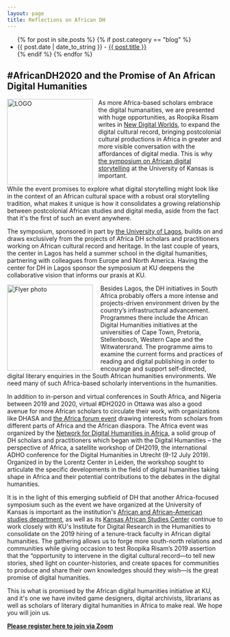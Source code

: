 ```yaml
---
layout: page
title: Reflections on African DH
---
```




<div id="posts">
  <ul>
    {% for post in site.posts %}
       {% if post.category == "blog" %}
      <li><span>{{ post.date | date_to_string }}</span> - <a href="{{ site.baseurl }}{{ post.url }}">{{ post.title }}</a></li>
      {% endif %}
{% endfor %}
  </ul>
</div>



## #AfricanDH2020 and the Promise of An African Digital Humanities

<img align="left" style="padding-right:10px" src="{{ site.baseurl }}/assets/adh-logo-1.jpg" alt="LOGO" width="200">

As more Africa-based scholars embrace the digital humanaities, we are presented with huge 
opportunities, as Roopika Risam writes in [New Digital Worlds](https://www.google.com/books/edition/New_Digital_Worlds/txN-DwAAQBAJ?hl=en&gbpv=1&printsec=frontcover), to expand the digital cultural record, bringing postcolonial cultural productions in Africa in greater and more visible conversation with the affordances of digital media. This is why [the symposium on African digital storytelling](https://africandh.ku.edu/digital-storytelling-symposium-2020) at the University of Kansas is important. 

While the event promises to explore what digital storytelling might look like in the context of an African cultural space with a robust oral storytelling tradition, what makes it unique is how it consolidates a growing relationship between postcolonial African studies and digital media, aside from the fact that it's the first of such an event anywhere.

The symposium, sponsored in part by [the University of Lagos](https://www.cedhul.com.ng/), builds on and draws exclusively from the projects of Africa DH scholars and practitioners working on African cultural record and heritage. In the last couple of years, the center in Lagos has held a summer school in the digital humanities, partnering with colleagues from Europe and North America. 
Having the center for DH in Lagos sponsor the symposium at KU deepens the collaborative vision that informs our praxis at KU. 


<a href="{{ site.baseurl }}/assets/African-Digital-Storytelling-Flyer.jpg"><img align="left" style="padding-right:15px" src="{{ site.baseurl }}/assets/African-Digital-Storytelling-Flyer.jpg" alt="Flyer photo" width="200"></a>

Besides Lagos, the DH initiatives in South Africa probably offers a more intense and projects-driven environment driven by the country’s infrastructural advancement. Programmes there include the African Digital Humanities initiatives at the universities of Cape Town, Pretoria, Stellenbosch, Western Cape and the Witwatersrand. The programme aims to examine the current forms and practices of reading and digital publishing in order to encourage and support self-directed, digital literary enquiries in the South African humanities environments. We need many of such Africa-based scholarly interventions in the humanities.  

In addition to in-person and virtual conferences in South Africa, and Nigeria between 2019 and 2020, virtual #DH2020 in Ottawa was also a good avenue for more African scholars to circulate their work, with organizations like DHASA  and [the Africa forum event](https://dhafrica.blog/africa-forum-at-dh2020/) drawing interests from scholars from different parts of Africa and the African diaspora. The Africa event was organized by the [Network for Digital Humanities in Africa](https://dhafrica.blog/dh-africa-community/), a solid group of DH scholars and practitioners which began with the Digital Humanities – the perspective of Africa, a satellite workshop of DH2019, the international ADHO conference for the Digital Humanities in Utrecht (9-12 July 2019). Organized in by the Lorentz Center in Leiden, the workshop sought to articulate the specific developments in the field of digital humanities taking shape in Africa and their potential contributions to the debates in the digital humanities.


It is in the light of this emerging subfield of DH that another Africa-focused symposium such as the event we have organized at the University of Kansas is important as the institution's [African and African-American studies department](https://afs.ku.edu/about-our-department-0), as well as its [Kansas African Studies Center](http://kasc.ku.edu/) continue to work closely with KU's Institute for Digital Research in the Humanities to consolidate on the 2019 hiring of a tenure-track faculty in African digital humanities. The gathering allows us to forge more south-north relations and communities while giving occasion to test Roopika Risam’s 2019 assertion that the “opportunity to intervene in the digital cultural record—to tell new stories, shed light on counter-histories, and create spaces for communities to produce and share their own knowledges should they wish—is the great promise of digital humanities.

This is what is promised by the African digital humanities initiative at KU, and it's one we have invited game designers, digital archivists, librarians as well as scholars of literary digital humanities in Africa to make real. We hope you will join us. 

**[Please register here to join via Zoom](https://kansas.zoom.us/webinar/register/WN_9BHyXTWoTYmOTGKqPdopcA)**




 
